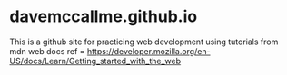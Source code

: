 # davemccallme.github.io
This is a github site for practicing web development using tutorials from mdn web docs 
ref = https://developer.mozilla.org/en-US/docs/Learn/Getting_started_with_the_web